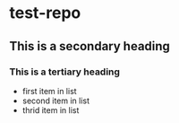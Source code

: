 test-repo
=========
## This is a secondary heading
### This is a tertiary heading
* first item in list
* second item in list 
* thrid item in list
